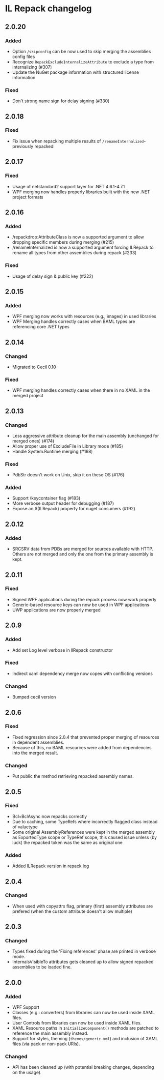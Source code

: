 # IL Repack changelog
## 2.0.20
### Added
* Option `/skipconfig` can be now used to skip merging the assemblies config files
* Recognize `RepackExcludeInternalizeAttribute` to exclude a type from internalizing (#307)
* Update the NuGet package information with structured license information

### Fixed
* Don't strong name sign for delay signing (#330)

## 2.0.18
### Fixed
* Fix issue when repacking multiple results of `/renameInternalized`-previously repacked

## 2.0.17
### Fixed
* Usage of netstandard2 support layer for .NET 4.6.1-4.7.1
* WPF merging now handles properly libraries built with the new .NET project formats

## 2.0.16
### Added
* /repackdrop:AttributeClass is now a supported argument to allow dropping specific members during merging (#215)
* /renameInternalized is now a supported argument forcing ILRepack to rename all types from other assemblies during repack (#233)

### Fixed
* Usage of delay sign & public key (#222)

## 2.0.15
### Added
* WPF merging now works with resources (e.g., images) in used libraries
* WPF Merging handles correctly cases when BAML types are referencing core .NET types

## 2.0.14
### Changed
* Migrated to Cecil 0.10

### Fixed
* WPF merging handles correctly cases when there in no XAML in the merged project

## 2.0.13
### Changed
* Less aggressive attribute cleanup for the main assembly (unchanged for merged ones) (#174)
* Allow proper use of ExcludeFile in Library mode (#185)
* Handle System.Runtime merging (#188)

### Fixed
* PdbStr doesn't work on Unix, skip it on these OS (#176)

### Added
* Support /keycontainer flag (#183)
* More verbose output header for debugging (#187)
* Expose an $(ILRepack) property for nuget consumers (#192)

## 2.0.12
### Added
* SRCSRV data from PDBs are merged for sources available with HTTP. Others are not merged and only the one from the primary assembly is kept.

## 2.0.11
### Fixed
* Signed WPF applications during the repack process now work properly
* Generic-based resource keys can now be used in WPF applications
* UWP applications are now properly merged

## 2.0.9

### Added
* Add set Log level verbose in IlRepack constructor

### Fixed
* Indirect xaml dependency merge now copes with conflicting versions

### Changed
* Bumped cecil version

## 2.0.6

### Fixed
* Fixed regression since 2.0.4 that prevented proper merging of resources in dependent assemblies.
 * Because of this, no BAML resources were added from dependencies into the merged result.

### Changed
* Put public the method retrieving repacked assembly names.

## 2.0.5

### Fixed
* Bcl+BclAsync now repacks correctly
* Due to caching, some TypeRefs where incorrectly flagged class instead of valuetype
* Some original AssemblyReferences were kept in the merged assembly as ExportedType scope or TypeRef scope, this caused issue unless (by luck) the repacked token was the same as original one

### Added
* Added ILRepack version in repack log

## 2.0.4

### Changed
* When used with copyattrs flag, primary (first) assembly attributes are prefered
  (when the custom attribute doesn't allow multiple)

## 2.0.3

### Changed
* Types fixed during the 'Fixing references' phase are printed in verbose mode.
* InternalsVisibleTo attributes gets cleaned up to allow signed repacked assemblies to be loaded fine.

## 2.0.0

### Added
* WPF Support
 * Classes (e.g.: converters) from libraries can now be used inside XAML files.
 * User Controls from libraries can now be used inside XAML files.
 * XAML Resource paths in `InitializeComponent()` methods are patched to reference the main assembly instead.
 * Support for styles, theming (`themes/generic.xml`) and inclusion of XAML files (via pack or non-pack URIs).

### Changed
* API has been cleaned up (with potential breaking changes, depending on the usage).

